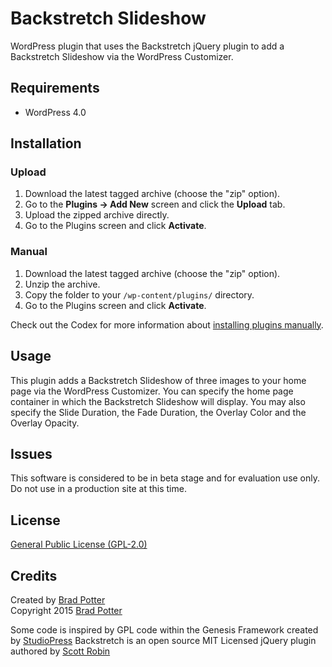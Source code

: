 # Backstretch Slideshow

WordPress plugin that uses the Backstretch jQuery plugin to add a Backstretch Slideshow via the WordPress Customizer.

## Requirements
 * WordPress 4.0

## Installation

### Upload

1. Download the latest tagged archive (choose the "zip" option).
2. Go to the __Plugins -> Add New__ screen and click the __Upload__ tab.
3. Upload the zipped archive directly.
4. Go to the Plugins screen and click __Activate__.

### Manual

1. Download the latest tagged archive (choose the "zip" option).
2. Unzip the archive.
3. Copy the folder to your `/wp-content/plugins/` directory.
4. Go to the Plugins screen and click __Activate__.

Check out the Codex for more information about [installing plugins manually](http://codex.wordpress.org/Managing_Plugins#Manual_Plugin_Installation).

## Usage

This plugin adds a Backstretch Slideshow of three images to your home page via the WordPress Customizer. You can specify the home page container in which the Backstretch Slideshow will display. You may also specify the Slide Duration, the Fade Duration, the Overlay Color and the Overlay Opacity.

## Issues

This software is considered to be in beta stage and for evaluation use only. Do not use in a production site at this time.

## License

[General Public License (GPL-2.0)](https://www.gnu.org/licenses/gpl-2.0.html) 

## Credits

Created by [Brad Potter](https://twitter.com/bradleypotter)  
Copyright 2015 [Brad Potter](http://bradpotter.com/)

Some code is inspired by GPL code within the Genesis Framework created by [StudioPress](http://studiopress.com) 
Backstretch is an open source MIT Licensed jQuery plugin authored by [Scott Robin](http://srobbin.com/jquery-plugins/backstretch/)  
